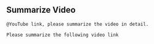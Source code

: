 <style>
  code {
    white-space : pre-wrap !important;
    word-break: break-word;
  }
</style>

## Summarize Video

```
@YouTube link, please summarize the video in detail.
```

```
Please summarize the following video link
```